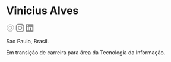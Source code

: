 # Vinicius Alves
<a align="left" href="mailto:alves.vsilva@gmail.com" target="_blank" rel="noreferrer noopener"><img src="https://raw.githubusercontent.com/0xShapeShifter/dev-story/master/public/images/socials/at.svg" alt="Email" width="22" height="22" /></a> 
<a aligh="left" href="https://www.instagram.com/alvezvini" target="_blank" rel="noreferrer noopener"><img src="https://raw.githubusercontent.com/0xShapeShifter/dev-story/master/public/images/socials/instagram.svg" alt="Twitter" width="22" height="22" /></a> <a aligh="left" href="https://www.linkedin.com/in/alvesvn/" target="_blank" rel="noreferrer noopener"><img src="https://raw.githubusercontent.com/0xShapeShifter/dev-story/master/public/images/socials/linkedin.svg" alt="LinkedIn" width="22" height="22" /></a>

Sao Paulo, Brasil.

Em transição de carreira para área da Tecnologia da Informação.
